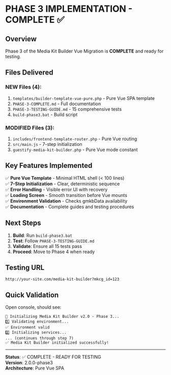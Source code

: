 # PHASE 3 IMPLEMENTATION - COMPLETE ✅

## Overview
Phase 3 of the Media Kit Builder Vue Migration is **COMPLETE** and ready for testing.

## Files Delivered

### NEW Files (4):
1. `templates/builder-template-vue-pure.php` - Pure Vue SPA template
2. `PHASE-3-COMPLETE.md` - Full documentation
3. `PHASE-3-TESTING-GUIDE.md` - 15 comprehensive tests
4. `build-phase3.bat` - Build script

### MODIFIED Files (3):
1. `includes/frontend-template-router.php` - Pure Vue routing
2. `src/main.js` - 7-step initialization
3. `guestify-media-kit-builder.php` - Pure Vue mode constant

## Key Features Implemented

✅ **Pure Vue Template** - Minimal HTML shell (< 100 lines)  
✅ **7-Step Initialization** - Clear, deterministic sequence  
✅ **Error Handling** - Visible error UI with recovery  
✅ **Loading Screen** - Smooth transition before Vue mounts  
✅ **Environment Validation** - Checks gmkbData availability  
✅ **Documentation** - Complete guides and testing procedures  

## Next Steps

1. **Build**: Run `build-phase3.bat`
2. **Test**: Follow `PHASE-3-TESTING-GUIDE.md`
3. **Validate**: Ensure all 15 tests pass
4. **Proceed**: Move to Phase 4 when ready

## Testing URL
`http://your-site.com/media-kit-builder?mkcg_id=123`

## Quick Validation
Open console, should see:
```
🚀 Initializing Media Kit Builder v2.0 - Phase 3...
1️⃣ Validating environment...
✅ Environment valid
2️⃣ Initializing services...
... (continues through step 7)
✅ Media Kit Builder initialized successfully!
```

---

**Status**: ✅ COMPLETE - READY FOR TESTING  
**Version**: 2.0.0-phase3  
**Architecture**: Pure Vue SPA
